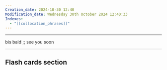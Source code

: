 ```yaml
---
Creation_date: 2024-10-30 12:40
Modification_date: Wednesday 30th October 2024 12:40:33
Indexes:
  - "[[collocation_phrases]]"
---
```


----

bis bald ;; see you soon



















---
## Flash cards section
